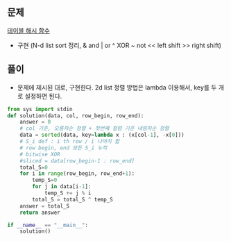 
## 문제
[테이블 해시 함수](https://school.programmers.co.kr/learn/courses/30/lessons/147354)

- 구현 (N-d list sort 정리, & and | or ^ XOR ~ not << left shift >> right shift)

## 풀이
- 문제에 제시된 대로, 구현한다. 2d list 정렬 방법은 lambda 이용해서, key를 두 개로 설정하면 된다.

```py
from sys import stdin
def solution(data, col, row_begin, row_end):
    answer = 0
    # col 기준, 오름차순 정렬 + 첫번째 컬럼 기준 내림차순 정렬
    data = sorted(data, key=lambda x : (x[col-1], -x[0]))
    # S_i def : i th row / i 나머지 합
    # row begin, end 모든 S_i 누적 
    # bitwise XOR
    #sliced = data[row_begin-1 : row_end]
    total_S=0
    for i in range(row_begin, row_end+1):
        temp_S=0
        for j in data[i-1]:
            temp_S += j % i
        total_S = total_S ^ temp_S
    answer = total_S
    return answer

if __name__ == "__main__":
    solution()
```
